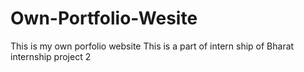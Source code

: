 # Own-Portfolio-Wesite
This is my own porfolio website 
This is a part of intern ship of Bharat internship project 2 
